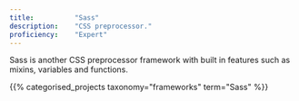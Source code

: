 ```yaml
---
title: 			"Sass"
description: 	"CSS preprocessor."
proficiency:	"Expert"
---
```


Sass is another CSS preprocessor framework with built in features such as mixins, variables and functions.

{{% categorised_projects taxonomy="frameworks" term="Sass" %}}